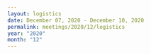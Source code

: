 ```yaml
---
layout: logistics
date: December 07, 2020 - December 10, 2020
permalink: meetings/2020/12/logistics
year: "2020"
month: "12"
---
```


